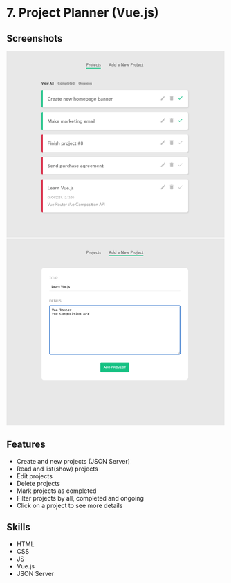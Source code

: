 # 7. Project Planner (Vue.js)
## Screenshots
![screenshot-01](./screenshots/screenshot-01.png)
![screenshot-01](./screenshots/screenshot-02.png)

## Features
- Create and new projects (JSON Server)
- Read and list(show) projects
- Edit projects
- Delete projects
- Mark projects as completed
- Filter projects by all, completed and ongoing
- Click on a project to see more details

## Skills
- HTML
- CSS
- JS
- Vue.js
- JSON Server